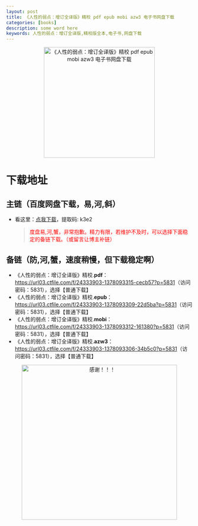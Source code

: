 ```yaml
---
layout: post
title: 《人性的弱点：增订全译版》精校 pdf epub mobi azw3 电子书网盘下载
categories: [books]
description: some word here
keywords: 人性的弱点：增订全译版,精校版全本,电子书,网盘下载
---
```


<div align="center"><img src="https://qweree.cn/wp-content/uploads/2024/10/ren-xing-de-ruo-dian-tuya.jpg" alt="《人性的弱点：增订全译版》精校 pdf epub mobi azw3 电子书网盘下载" width="300px" height="auto"></div>

# 下载地址

## 主链（百度网盘下载，易,河,斜）

- 看这里：[点我下载](https://pan.baidu.com/s/1iMXUbSbtZQZjDcqDmnWUyw?pwd=k3e2)，提取码: k3e2

  > <p style="color:red" >度盘易,河,蟹，非常抱歉。精力有限，若维护不及时，可以选择下面稳定的备链下载。（或留言让博主补链）</p>

## 备链（防,河,蟹，速度稍慢，但下载稳定啊）

- 《人性的弱点：增订全译版》精校.**pdf**：<https://url03.ctfile.com/f/24333903-1378093315-cecb57?p=5831>（访问密码：5831），选择【普通下载】
- 《人性的弱点：增订全译版》精校.**epub**：<https://url03.ctfile.com/f/24333903-1378093309-22d5ba?p=5831>（访问密码：5831），选择【普通下载】
- 《人性的弱点：增订全译版》精校.**mobi**：<https://url03.ctfile.com/f/24333903-1378093312-161380?p=5831>（访问密码：5831），选择【普通下载】
- 《人性的弱点：增订全译版》精校.**azw3**：<https://url03.ctfile.com/f/24333903-1378093306-34b5c0?p=5831>（访问密码：5831），选择【普通下载】

<div align="center"><img src="https://pic.imgdb.cn/item/661246bf68eb935713c7f81c.gif" alt="感谢！！！" width="420px" height="auto"/></div>
